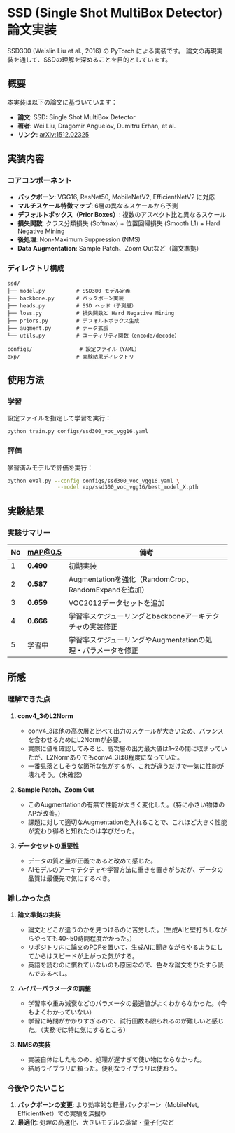 # SSD (Single Shot MultiBox Detector) 論文実装

SSD300 (Weislin Liu et al., 2016) の PyTorch による実装です。
論文の再現実装を通して、SSDの理解を深めることを目的としています。

## 概要

本実装は以下の論文に基づいています：
- **論文**: SSD: Single Shot MultiBox Detector
- **著者**: Wei Liu, Dragomir Anguelov, Dumitru Erhan, et al.
- **リンク**: [arXiv:1512.02325](https://arxiv.org/abs/1512.02325)


## 実装内容

### コアコンポーネント
- **バックボーン**: VGG16, ResNet50, MobileNetV2, EfficientNetV2 に対応
- **マルチスケール特徴マップ**: 6層の異なるスケールから予測
- **デフォルトボックス（Prior Boxes）**: 複数のアスペクト比と異なるスケール
- **損失関数**: クラス分類損失 (Softmax) + 位置回帰損失 (Smooth L1) + Hard Negative Mining
- **後処理**: Non-Maximum Suppression (NMS)
- **Data Augmentation**: Sample Patch、Zoom Outなど（論文準拠）

### ディレクトリ構成
```
ssd/
├── model.py          # SSD300 モデル定義
├── backbone.py       # バックボーン実装
├── heads.py          # SSD ヘッド（予測層）
├── loss.py           # 損失関数と Hard Negative Mining
├── priors.py         # デフォルトボックス生成
├── augment.py        # データ拡張
└── utils.py          # ユーティリティ関数（encode/decode）

configs/               # 設定ファイル（YAML）
exp/                  # 実験結果ディレクトリ
```


## 使用方法

### 学習

設定ファイルを指定して学習を実行：
```bash
python train.py configs/ssd300_voc_vgg16.yaml
```

### 評価

学習済みモデルで評価を実行：
```bash
python eval.py --config configs/ssd300_voc_vgg16.yaml \
                --model exp/ssd300_voc_vgg16/best_model_X.pth
```

## 実験結果

### 実験サマリー

| No | mAP@0.5  | 備考 |
|----|----------|------|
| 1  | **0.490** | 初期実装 |
| 2  | **0.587** | Augmentationを強化（RandomCrop、RandomExpandを追加）|
| 3  | **0.659** | VOC2012データセットを追加 |
| 4  | **0.666** | 学習率スケジューリングとbackboneアーキテクチャの実装修正 |
| 5  | 学習中 | 学習率スケジューリングやAugmentationの処理・パラメータを修正 |


## 所感

### 理解できた点

1. **conv4_3のL2Norm**
   - conv4_3は他の高次層と比べて出力のスケールが大きいため、バランスを合わせるためにL2Normが必要。
   - 実際に値を確認してみると、高次層の出力最大値は1~2の間に収まっていたが、L2Normありでもconv4_3は8程度になっていた。
   - 一番見落としそうな箇所な気がするが、これが違うだけで一気に性能が壊れそう。（未確認）

2. **Sample Patch、Zoom Out**
   - このAugmentationの有無で性能が大きく変化した。（特に小さい物体のAPが改善。）
   - 課題に対して適切なAugmentationを入れることで、これほど大きく性能が変わり得ると知れたのは学びだった。

3. **データセットの重要性**
   - データの質と量が正義であると改めて感じた。
   - AIモデルのアーキテクチャや学習方法に重きを置きがちだが、データの品質は最優先で気にするべき。

### 難しかった点

1. **論文準拠の実装**
   - 論文とどこが違うのかを見つけるのに苦労した。（生成AIと壁打ちしながらやっても40~50時間程度かかった。）
   - リポジトリ内に論文のPDFを置いて、生成AIに聞きながらやるようにしてからはスピードが上がった気がする。
   - 英語を読むのに慣れていないのも原因なので、色々な論文をひたすら読んでみるべし。

2. **ハイパーパラメータの調整**
   - 学習率や重み減衰などのパラメータの最適値がよくわからなかった。（今もよくわかっていない）
   - 学習に時間がかかりすぎるので、試行回数も限られるのが難しいと感じた。（実務では特に気にするところ）

3. **NMSの実装**
   - 実装自体はしたものの、処理が遅すぎて使い物にならなかった。
   - 結局ライブラリに頼った。便利なライブラリは使おう。


### 今後やりたいこと

1. **バックボーンの変更**: より効率的な軽量バックボーン（MobileNet, EfficientNet）での実験を深掘り
2. **最適化**: 処理の高速化、大きいモデルの蒸留・量子化など
